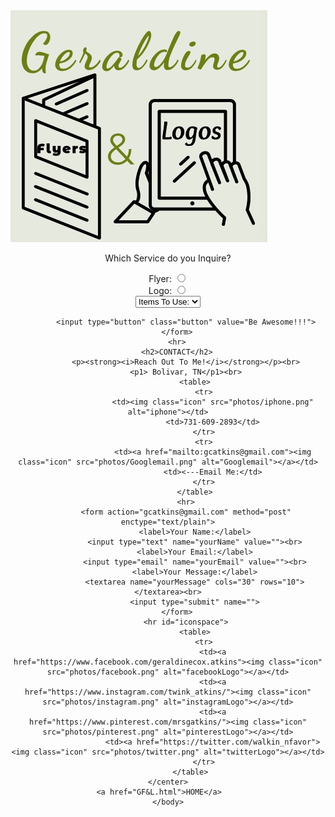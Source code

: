 <!DOCTYPE html>
<html>
    <head>
        <title>GF&L</title>
        <meta charset="UTF-8">
        <meta name="viewport" content="width=device-width, initial-scale=1.0">
        <link rel="stylesheet" type="text/css" href="GF&L.css">
        <img class="fit-picture" src=photos/logo.png>
    </head>   
    <body>
        <center>
        <form>
            <p>Which Service do you Inquire?</p>
            <label for="flyer">Flyer:</label>
            <input name="service" id="flyer" type="radio" value="FLYER">
            <br>
            <label for="logo">Logo:</label>
            <input name="service" id="logo" type="radio" value="LOGO">
            <br>
            <select>
                <option>Items To Use:</option>
                <option>Label</option>
                <option>Paper</option>
                <option>Printer</option>
            </select><br>
        
            <input type="button" class="button" value="Be Awesome!!!">
        </form>
        <hr>
        <h2>CONTACT</h2>
            <p><strong><i>Reach Out To Me!</i></strong></p><br>
            <p1> Bolivar, TN</p1><br>
                <table>
                    <tr>
                        <td><img class="icon" src="photos/iphone.png" alt="iphone"></td>
                        <td>731-609-2893</td>
                    </tr>
                    <tr>
                        <td><a href="mailto:gcatkins@gmail.com"><img class="icon" src="photos/Googlemail.png" alt="Googlemail"></a></td>
                        <td><---Email Me:</td>
                    </tr>
                </table>
            <hr>
            <form action="gcatkins@gmail.com" method="post" enctype="text/plain">
                <label>Your Name:</label>
                <input type="text" name="yourName" value=""><br>
                <label>Your Email:</label>
                <input type="email" name="yourEmail" value=""><br>
                <label>Your Message:</label>
                <textarea name="yourMessage" cols="30" rows="10"></textarea><br>
                <input type="submit" name="">
            </form>    
            <hr id="iconspace">
                <table>
                    <tr>
                        <td><a href="https://www.facebook.com/geraldinecox.atkins"><img class="icon" src="photos/facebook.png" alt="facebookLogo"></a></td>
                        <td><a href="https://www.instagram.com/twink_atkins/"><img class="icon" src="photos/instagram.png" alt="instagramLogo"></a></td>
                        <td><a href="https://www.pinterest.com/mrsgatkins/"><img class="icon" src="photos/pinterest.png" alt="pinterestLogo"></a></td>
                        <td><a href="https://twitter.com/walkin_nfavor"><img class="icon" src="photos/twitter.png" alt="twitterLogo"></a></td>
                    </tr>
                </table>  
    </center>
    <a href="GF&L.html">HOME</a>    
    </body>
</html>
